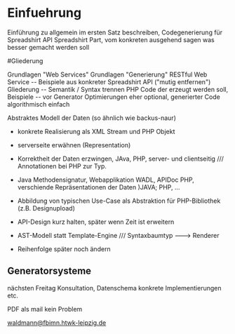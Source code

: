 # Einfuehrung
Einführung zu allgemein
im ersten Satz beschreiben, Codegenerierung für Spreadshirt API
Spreadshirt Part, vom konkreten ausgehend sagen was besser gemacht werden soll

#Gliederung

Grundlagen "Web Services"
Grundlagen "Generierung"
RESTful Web Service -- Beispiele aus konkreter Spreadshirt API ("mutig entfernen")
Gliederung -- Semantik / Syntax trennen
PHP Code der erzeugt werden soll, Beispiele -- vor Generator
Optimierungen eher optional, generierter Code algorithmisch einfach

Abstraktes Modell der Daten (so ähnlich wie backus-naur)
- konkrete Realisierung als XML Stream und PHP Objekt
- serverseite erwähnen (Representation)
- Korrektheit der Daten erzwingen, JAva, PHP, server- und clientseitig /// Annotationen bei PHP zur Typ.
- Java Methodensignatur, Webapplikation WADL, APIDoc PHP, verschiende Repräsentationen der Daten )JAVA; PHP, ...
- Abbildung von typischen Use-Case als Abstraktion für PHP-Bibliothek (z.B. Designupload)
- API-Design kurz halten, später wenn Zeit ist erweitern
- AST-Modell statt Template-Engine /// Syntaxbaumtyp ---> Renderer

- Reihenfolge später noch ändern

## Generatorsysteme

nächsten Freitag Konsultation, Datenschema konkrete Implementierungen etc.

PDF als mail kein Problem

waldmann@fbimn.htwk-leipzig.de
